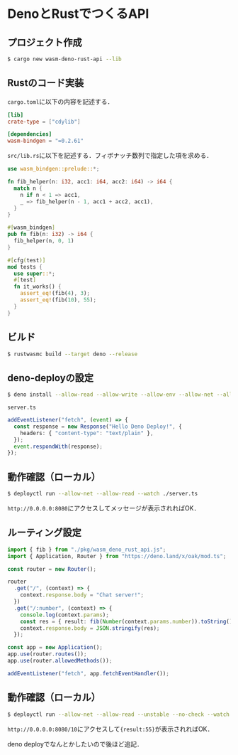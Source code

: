 # DenoとRustでつくるAPI

## プロジェクト作成

```bash
$ cargo new wasm-deno-rust-api --lib
```

## Rustのコード実装

`cargo.toml`に以下の内容を記述する．

```toml
[lib]
crate-type = ["cdylib"]

[dependencies]
wasm-bindgen = "=0.2.61"
```

`src/lib.rs`に以下を記述する．フィボナッチ数列で指定した項を求める．

```rust
use wasm_bindgen::prelude::*;

fn fib_helper(n: i32, acc1: i64, acc2: i64) -> i64 {
  match n {
    n if n < 1 => acc1,
    _ => fib_helper(n - 1, acc1 + acc2, acc1),
  }
}

#[wasm_bindgen]
pub fn fib(n: i32) -> i64 {
  fib_helper(n, 0, 1)
}

#[cfg(test)]
mod tests {
  use super::*;
  #[test]
  fn it_works() {
    assert_eq!(fib(4), 3);
    assert_eq!(fib(10), 55);
  }
}
```

## ビルド

```bash
$ rustwasmc build --target deno --release
```

## deno-deployの設定

```bash
$ deno install --allow-read --allow-write --allow-env --allow-net --allow-run --no-check -f https://deno.land/x/deploy/deployctl.ts
```

`server.ts`

```ts
addEventListener("fetch", (event) => {
  const response = new Response("Hello Deno Deploy!", {
    headers: { "content-type": "text/plain" },
  });
  event.respondWith(response);
});
```

## 動作確認（ローカル）

```bash
$ deployctl run --allow-net --allow-read --watch ./server.ts
```

`http://0.0.0.0:8080`にアクセスしてメッセージが表示されればOK．

## ルーティング設定

```ts
import { fib } from "./pkg/wasm_deno_rust_api.js";
import { Application, Router } from "https://deno.land/x/oak/mod.ts";

const router = new Router();

router
  .get("/", (context) => {
    context.response.body = "Chat server!";
  })
  .get("/:number", (context) => {
    console.log(context.params);
    const res = { result: fib(Number(context.params.number)).toString() };
    context.response.body = JSON.stringify(res);
  });

const app = new Application();
app.use(router.routes());
app.use(router.allowedMethods());

addEventListener("fetch", app.fetchEventHandler());

```

## 動作確認（ローカル）

```bash
$ deployctl run --allow-net --allow-read --unstable --no-check --watch ./server.ts
```

`http://0.0.0.0:8080/10`にアクセスして`{result:55}`が表示されればOK．


deno deployでなんとかしたいので後ほど追記．

